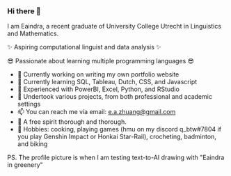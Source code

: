 ### Hi there 👋

I am Eaindra, a recent graduate of University College Utrecht in Linguistics and Mathematics. 

✨ Aspiring computational linguist and data analysis ✨ 

😎 Passionate about learning multiple programming languages 😎

- 🔭 Currently working on writing my own portfolio website
- 🌱 Currently learning SQL, Tableau, Dutch, CSS, and Javascript
- 💪 Experienced with PowerBI, Excel, Python, and RStudio
- 🤔 Undertook various projects, from both professional and academic settings 
- 📫 You can reach me via email: e.a.zhuang@gmail.com
- 🍃 A free spirit thorough and thorough. 
- 🍔 Hobbies: cooking, playing games (hmu on my discord q_btw#7804 if you play Genshin Impact or Honkai Star-Rail), crocheting, badminton, and biking

PS. The profile picture is when I am testing text-to-AI drawing with "Eaindra in greenery"
